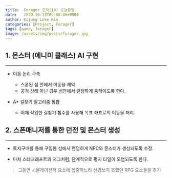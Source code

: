 ```yaml
---
title:  Forager 모작(19) 오늘할일
date:   2020-10-13T09:00:00+0900
author: Kijung Luke Kim
categories: [Project, Forager]
tags: [game, forager]
image: /assets/img/posts/forager.jpg
---
```


## 1. 몬스터 (에니미 클래스) AI 구현
---
 
- 이동 논리 구축
    
    - 스폰된 섬 안에서 이동을 제약
    - 공격 상태 아닌 경우 섬안에서 랜덤하게 움직이도록 한다.

- A* 길찾기 알고리즘 통합

    - 어제 작업한 길찾기 함수를 사용해 목표 좌표로의 이동을 처리.

## 2. 스폰매니저를 통한 던전 및 몬스터 생성  
---

- 토지구매를 통해 구입한 섬에서 랜덤하게 NPC와 몬스터가 생성되도록 수정.

- 마치 스타크래프트의 저그처럼, 단계적으로 평지 타일이 오염되도록 한다.

> 그동안 시뮬레이션적 요소에 집중하느라 신경쓰지 못했던 RPG 요소들을 추가